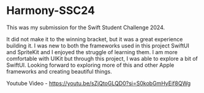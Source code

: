# Harmony-SSC24

This was my submission for the Swift Student Challenge 2024. 

It did not make it to the winning bracket, but it was a great experience building it. I was new to both the frameworks used in this project SwiftUI and SpriteKit and I enjoyed the struggle of learning them.
I am more comfortable with UIKit but through this project, I was able to explore a bit of SwiftUI. Looking forward to exploring more of this and other Apple frameworks and creating beautiful things.


Youtube Video - https://youtu.be/sZjQtoGLQD0?si=S0kobGmHyEif8QWg


